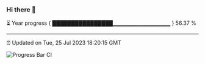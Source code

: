 ### Hi there 👋

⏳ Year progress { ████████████████▁▁▁▁▁▁▁▁▁▁▁▁▁▁ } 56.37 %

---

⏰ Updated on Tue, 25 Jul 2023 18:20:15 GMT

![Progress Bar CI](https://github.com/ZhaoGui/ZhaoGui/workflows/Progress%20Bar%20CI/badge.svg)

